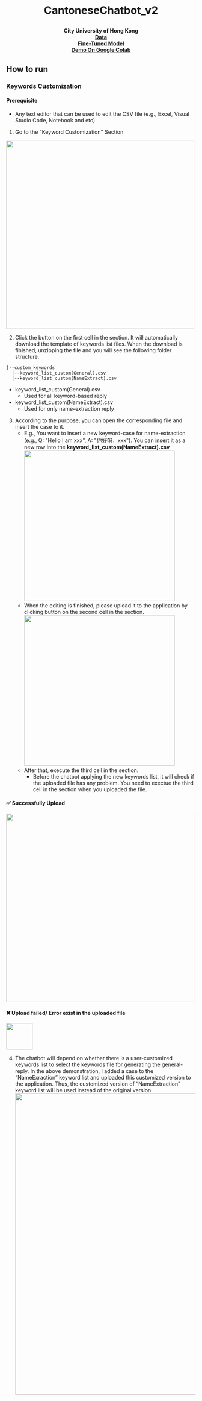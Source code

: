 # <p align="center"> CantoneseChatbot_v2 </p>

<div align="center">
<b>City University of Hong Kong<br>
<a href="https://drive.google.com/drive/folders/1fdaQm211O7kEdkWtDgXQ4-7XekPBswdI?usp=sharing"> Data <br></a>
<a href="https://drive.google.com/drive/folders/1hXSx1iD_v5fDYlUBWfw2HnltsHkD1pe_?usp=sharing"> Fine-Tuned Model <br></a>
<a href="https://colab.research.google.com/drive/1Bb-AkcUjxgeKkFqjjvO8lSNPqKTY98z5?usp=sharing"> Demo On Google Colab <br></a>
</b>
</div>

## How to run

### Keywords Customization
#### Prerequisite
* Any text editor that can be used to edit the CSV file (e.g., Excel, Visual Studio Code, Notebook and etc) 
1. Go to the "Keyword Customization" Section

<img src="https://drive.google.com/uc?export=view&id=1-5LC9TUnoyLVQBelpbJSW3GzRWU9QEmz" width="500"/>

2. Click the button on the first cell in the section. It will automatically download the template of keywords list files. 
When the download is finished, unzipping the file and you will see the following folder structure.
```
|--custom_keywords
  |--keyword_list_custom(General).csv
  |--keyword_list_custom(NameExtract).csv 
```
* keyword_list_custom(General).csv 
  * Used for all keyword-based reply
* keyword_list_custom(NameExtract).csv 
  * Used for only name-extraction reply

3. According to the purpose, you can open the corresponding file and insert the case to it.
    - E.g., You want to insert a new keyword-case for name-extraction (e.g., Q: "Hello I am xxx", A: "你好呀，xxx"). You can insert it as a new row into the <b>keyword_list_custom(NameExtract).csv</b>
</br><img src="https://drive.google.com/uc?export=view&id=1n7Ekgf5STNkx3fjunDE0Mec_94nT_mxm" width="400"/>
   - When the editing is finished, please upload it to the application by clicking button on the second cell in the section.
</br><img src="https://drive.google.com/uc?export=view&id=1rhEwhB4iGCuNbwq7ib1hQmetPYhjnxyK" width="400"/>
   - After that, execute the third cell in the section.
     - Before the chatbot applying the new keywords list, it will check if the uploaded file has any problem. You need to exectue the third cell in the section when you uploaded the file. 

#### ✅ Successfully Upload 
<img src="https://drive.google.com/uc?export=view&id=1gKHeSBWT2ISbAGL5sfFmNf7QQ0iIw_pL" width="500"/>

#### ❌ Upload failed/ Error exist in the uploaded file
<img src="https://drive.google.com/uc?export=view&id=1vx9lxVAW1RzL2Jt9B9hV247EehKqDbXM" height="70"/>

</br>

4. The chatbot will depend on whether there is a user-customized keywords list to select the keywords file for generating the general-reply. In the above demonstration, I added a case to the “NameExraction” keyword list and uploaded this customized version to the application. Thus, the customized version of “NameExtraction” keyword list will be used instead of the original version.
</br><img src="https://drive.google.com/uc?export=view&id=1WJAhd41UY8_V_kAsW2V04uSr1Tch-YZI" width="800"/>

